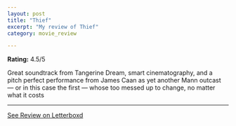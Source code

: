 ```yaml
---
layout: post
title: "Thief"
excerpt: "My review of Thief"
category: movie_review

---
```


**Rating:** 4.5/5

Great soundtrack from Tangerine Dream, smart cinematography, and a pitch perfect performance from James Caan as yet another Mann outcast — or in this case the first — whose too messed up to change, no matter what it costs

<hr>

[See Review on Letterboxd](https://boxd.it/29H6fT)
